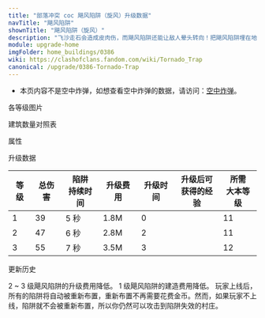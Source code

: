 ```yaml
---
title: "部落冲突 coc 飓风陷阱（旋风）升级数据"
navTitle: "飓风陷阱"
shownTitle: "飓风陷阱（旋风）"
description: "飞沙走石会造成皮肉伤，而飓风陷阱还能让敌人晕头转向！把飓风陷阱埋在地下，它产生的漩涡能把敌军卷至飓风中心，阻挡他们的进攻。"
module: upgrade-home
imgFolder: home_buildings/0386
wiki: https://clashofclans.fandom.com/wiki/Tornado_Trap
canonical: /upgrade/0386-Tornado-Trap
---
```


- 本页内容不是空中炸弹，如想查看空中炸弹的数据，请访问：[空中炸弹](/upgrade/0382-Air-Bomb)。

<UnitInfo :folder="$frontmatter.imgFolder" imgSrc="Tornado_Trap_info.png" :imgAlt="$frontmatter.navTitle" :description="$frontmatter.description" :isSmallImg="true" />

<SmallTitle>各等级图片</SmallTitle>

<Panel>
    <UnitImgGroup :folder="$frontmatter.imgFolder">
        <UnitImg imgTitle="1 级" imgSrc="Tornado_Trap1.png" />
        <UnitImg imgTitle="2 - 3 级" imgSrc="Tornado_Trap2.png" />
    </UnitImgGroup>
</Panel>

<SmallTitle>建筑数量对照表</SmallTitle>

<BuildingNum>
    <BuildingNumRow title="大本等级" num="1 - 10, 11 - 17" />
    <BuildingNumRow title="建筑数量" num="     0,       1" />
</BuildingNum>

<SmallTitle>属性</SmallTitle>

<UnitProperties>
    <UnitProperty pKey="占地面积" pValue="1×1" />
    <UnitProperty pKey="作用类型" pValue="让范围内的部队转圈，并造成少量范围伤害" />
    <UnitProperty pKey="作用目标" pValue="地面和空中目标 (矿工除外)" />
    <UnitProperty pKey="触发半径" pValue="3 格" />
    <UnitProperty pKey="作用半径" pValue="3 格" />
    <UnitProperty pKey="每秒伤害" pValue="8 (近似值)" />
    <UnitProperty pKey="陷阱作用延时" pValue="0.4 秒" />
</UnitProperties>

<SmallTitle>升级数据</SmallTitle>

<script setup>
const tableExtraInfo = [
    {
        "column": 3,
        "type": "cost",
        "gpClass": "building",
        "icon": "Gold"
    },
    {
        "column": 4,
        "type": "time",
        "gpClass": "building"
    },
    {
        "column": 5,
        "type": "exp",
        "icon": "Exp"
    }
];
</script>

<UnitTable :tableExtraInfo="tableExtraInfo">

| 等级 | 总伤害 |陷阱<br>持续时间| 升级费用 | 升级时间 |升级后可<br>获得的经验|所需<br>大本等级|
| ---- |  ---  |      ---      |    ---   |  ---    |         ---        |      ---      |
|   1  |   39  |      5 秒     |   1.8M   |    0    |                    |       11      |
|   2  |   47  |      6 秒     |   2.8M   |    2    |                    |       11      |
|   3  |   55  |      7 秒     |   3.5M   |    3    |                    |       12      |

</UnitTable>

<SmallTitle>更新历史</SmallTitle>

<Timeline>
    <TimelineItem date="2022/10/10">
        <TimelineRow>2 ~ 3 级飓风陷阱的升级费用降低。</TimelineRow>
    </TimelineItem>
    <TimelineItem date="2021/12/09">
        <TimelineRow>1 级飓风陷阱的建造费用降低。</TimelineRow>
    </TimelineItem>
    <TimelineItem date="2019/04/02">
        <TimelineRow>玩家上线后，所有的陷阱将自动被重新布置，重新布置不再需要花费金币。然而，如果玩家不上线，陷阱就不会被重新布置，所以你仍然可以攻击到陷阱失效的村庄。</TimelineRow>
    </TimelineItem>
    <TimelineItem :historyBottom="true" />
</Timeline>